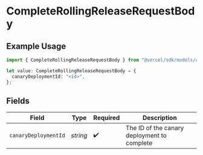 # CompleteRollingReleaseRequestBody

## Example Usage

```typescript
import { CompleteRollingReleaseRequestBody } from "@vercel/sdk/models/completerollingreleaseop.js";

let value: CompleteRollingReleaseRequestBody = {
  canaryDeploymentId: "<id>",
};
```

## Fields

| Field                                       | Type                                        | Required                                    | Description                                 |
| ------------------------------------------- | ------------------------------------------- | ------------------------------------------- | ------------------------------------------- |
| `canaryDeploymentId`                        | *string*                                    | :heavy_check_mark:                          | The ID of the canary deployment to complete |
